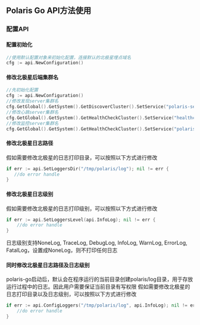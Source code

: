 ## Polaris Go API方法使用

### 配置API

#### 配置初始化

```go
//使用默认配置对象来初始化配置，连接默认的北极星埋点域名
cfg := api.NewConfiguration()
```

#### 修改北极星后端集群名

```go
//先初始化配置
cfg := api.NewConfiguration()
//修改发现server集群名
cfg.GetGlobal().GetSystem().GetDiscoverCluster().SetService("polaris-server")
//修改心跳server集群名
cfg.GetGlobal().GetSystem().GetHealthCheckCluster().SetService("healthcheck")
//修改监控server集群名
cfg.GetGlobal().GetSystem().GetHealthCheckCluster().SetService("polaris.monitor")
```

#### 修改北极星日志路径

假如需要修改北极星的日志打印目录，可以按照以下方式进行修改

```go
if err := api.SetLoggersDir("/tmp/polaris/log"); nil != err {
   //do error handle
}
```

#### 修改北极星日志级别

假如需要修改北极星的日志打印级别，可以按照以下方式进行修改

```go
if err := api.SetLoggersLevel(api.InfoLog); nil != err {
    //do error handle
}
```

日志级别支持NoneLog, TraceLog, DebugLog, InfoLog, WarnLog, ErrorLog, FatalLog，设置成NoneLog，则不打印任何日志

#### 同时修改北极星日志路径及日志级别

polaris-go启动后，默认会在程序运行的当前目录创建polaris/log目录，用于存放运行过程中的日志。因此用户需要保证当前目录有写权限 假如需要修改北极星的日志打印目录以及日志级别，可以按照以下方式进行修改

```go
if err := api.ConfigLoggers("/tmp/polaris/log", api.InfoLog); nil != err {
    //do error handle
}
```